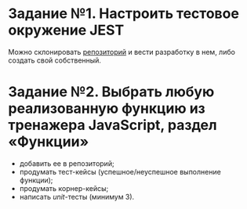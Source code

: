 # Задание №1. Настроить тестовое окружение JEST

Можно склонировать [репозиторий](https://github.com/SkillfactoryCoding/learn-js-master) и вести разработку в нем, либо создать свой собственный.

# Задание №2. Выбрать любую реализованную функцию из тренажера JavaScript, раздел «Функции»

- добавить ее в репозиторий;
- продумать тест-кейсы (успешное/неуспешное выполнение функции);
- продумать корнер-кейсы;
- написать _unit_-тесты (минимум 3).
